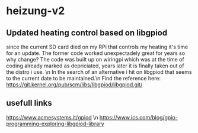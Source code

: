 # heizung-v2
## Updated heating control based on libgpiod 
since the current SD card died on my RPi that controls my heating it's time for an update. The former code worked unexpectadely great for years so why change? The code was built up on wiringpi which was at the time of coding already marked as depriciated, years later it is finally taken out of the distro i use. \n
In the search of an alternative i hit on libgpiod that seems to the current date to be maintained.\n
Find the reference here: https://git.kernel.org/pub/scm/libs/libgpiod/libgpiod.git/
## usefull links 
https://www.acmesystems.it/gpiod \n
https://www.ics.com/blog/gpio-programming-exploring-libgpiod-library